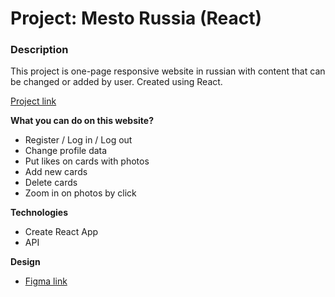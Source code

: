 # Project: Mesto Russia (React)

### Description

This project is one-page responsive website in russian with content that can be changed or added by user. Сreated using React.

[Project link](https://voiislav.github.io/mesto-react/)

**What you can do on this website?**

* Register / Log in / Log out
* Change profile data
* Put likes on cards with photos
* Add new cards
* Delete cards
* Zoom in on photos by click

**Technologies**

* Create React App
* API

**Design**

* [Figma link](https://www.figma.com/file/2cn9N9jSkmxD84oJik7xL7/JavaScript.-Sprint-4?node-id=0%3A1)
